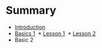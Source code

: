 # Summary

* [Introduction](README.md)
* [Basics 1](chapter1.md)
  * [Lesson 1](basic1/chapter1.md/#test)
  * [Lesson 2](basic1/chapter1.md/#test)
* Basic 2

